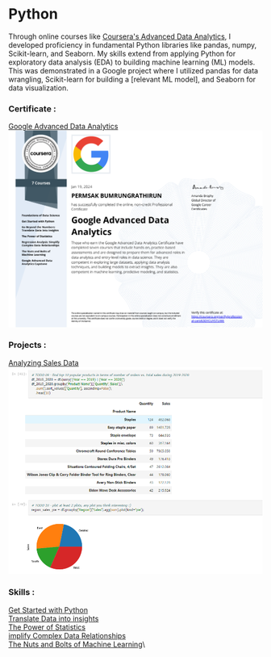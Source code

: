# Python

Through online courses like [Coursera's Advanced Data Analytics](https://www.coursera.org/professional-certificates/google-data-analytics?utm_source=gg&utm_medium=sem&utm_campaign=B2C_APAC_google-data-analytics_google_FTCOF_professional-certificates_arte-agency_new-geos&utm_content=B2C&campaignid=20857819088&adgroupid=156718349436&device=c&keyword=&matchtype=&network=g&devicemodel=&adpostion=&creativeid=684424204700&hide_mobile_promo&gclid=CjwKCAiA_OetBhAtEiwAPTeQZxP3is5QkRl7-mK_P2HMdhJJ7Kgrxjj4_f-ln3qaczAdbeLMet_RpxoCSbQQAvD_BwE), I developed proficiency in fundamental Python libraries like pandas, numpy, Scikit-learn, and Seaborn. My skills extend from applying Python for exploratory data analysis (EDA) to building machine learning (ML) models. This was demonstrated in a Google project where I utilized pandas for data wrangling, Scikit-learn for building a [relevant ML model], and Seaborn for data visualization.

### Certificate :
[Google Advanced Data Analytics](https://www.coursera.org/account/accomplishments/professional-cert/63DYCUYSTUWX)
![cert](https://github.com/nuengP/Python/blob/main/GG_adv_cert.PNG)

### Projects :
[Analyzing Sales Data](https://github.com/nuengP/Python/blob/main/DR09_Course%20Pandas%20Foundation%20-%20Final%20Project.ipynb)
![sales](https://github.com/nuengP/Python/blob/main/Analyst_sales.PNG)


### Skills :
[Get Started with Python](https://laced-feast-867.notion.site/Get-Started-with-Python-f2bdc2d268054c01bb424db87d92cc77)\
[Translate Data into insights](https://laced-feast-867.notion.site/Go-Beyond-the-Numbers-Translate-Data-into-insights-8f07c83eea2e4d0ca35f5cfdea93eba4)\
[The Power of Statistics](https://laced-feast-867.notion.site/The-Power-of-Statistics-0a9cbd6b62f449a5820007870c0b400d?pvs=25)\
[implify Complex Data Relationships](https://laced-feast-867.notion.site/Regression-Analysis-Simplify-Complex-Data-Relationships-5fbece427f344a069cee8f7c71eee94f)\
[The Nuts and Bolts of Machine Learning](https://laced-feast-867.notion.site/The-Nuts-and-Bolts-of-Machine-Learning-240497f988684f96a449ea96dc6d8f22)\
